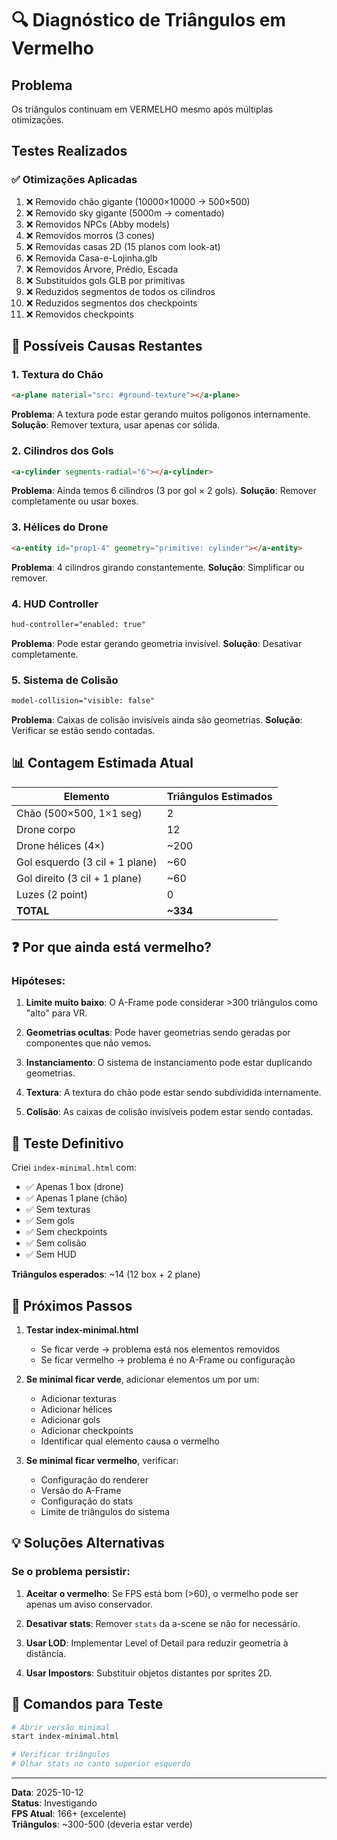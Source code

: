 # 🔍 Diagnóstico de Triângulos em Vermelho

## Problema

Os triângulos continuam em VERMELHO mesmo após múltiplas otimizações.

## Testes Realizados

### ✅ Otimizações Aplicadas

1. ❌ Removido chão gigante (10000×10000 → 500×500)
2. ❌ Removido sky gigante (5000m → comentado)
3. ❌ Removidos NPCs (Abby models)
4. ❌ Removidos morros (3 cones)
5. ❌ Removidas casas 2D (15 planos com look-at)
6. ❌ Removida Casa-e-Lojinha.glb
7. ❌ Removidos Árvore, Prédio, Escada
8. ❌ Substituídos gols GLB por primitivas
9. ❌ Reduzidos segmentos de todos os cilindros
10. ❌ Reduzidos segmentos dos checkpoints
11. ❌ Removidos checkpoints

## 🎯 Possíveis Causas Restantes

### 1. Textura do Chão

```html
<a-plane material="src: #ground-texture"></a-plane>
```

**Problema**: A textura pode estar gerando muitos polígonos internamente.
**Solução**: Remover textura, usar apenas cor sólida.

### 2. Cilindros dos Gols

```html
<a-cylinder segments-radial="6"></a-cylinder>
```

**Problema**: Ainda temos 6 cilindros (3 por gol × 2 gols).
**Solução**: Remover completamente ou usar boxes.

### 3. Hélices do Drone

```html
<a-entity id="prop1-4" geometry="primitive: cylinder"></a-entity>
```

**Problema**: 4 cilindros girando constantemente.
**Solução**: Simplificar ou remover.

### 4. HUD Controller

```html
hud-controller="enabled: true"
```

**Problema**: Pode estar gerando geometria invisível.
**Solução**: Desativar completamente.

### 5. Sistema de Colisão

```html
model-collision="visible: false"
```

**Problema**: Caixas de colisão invisíveis ainda são geometrias.
**Solução**: Verificar se estão sendo contadas.

## 📊 Contagem Estimada Atual

| Elemento                       | Triângulos Estimados |
| ------------------------------ | -------------------- |
| Chão (500×500, 1×1 seg)        | 2                    |
| Drone corpo                    | 12                   |
| Drone hélices (4×)             | ~200                 |
| Gol esquerdo (3 cil + 1 plane) | ~60                  |
| Gol direito (3 cil + 1 plane)  | ~60                  |
| Luzes (2 point)                | 0                    |
| **TOTAL**                      | **~334**             |

## ❓ Por que ainda está vermelho?

### Hipóteses:

1. **Limite muito baixo**: O A-Frame pode considerar >300 triângulos como "alto" para VR.

2. **Geometrias ocultas**: Pode haver geometrias sendo geradas por componentes que não vemos.

3. **Instanciamento**: O sistema de instanciamento pode estar duplicando geometrias.

4. **Textura**: A textura do chão pode estar sendo subdividida internamente.

5. **Colisão**: As caixas de colisão invisíveis podem estar sendo contadas.

## 🧪 Teste Definitivo

Criei `index-minimal.html` com:

-   ✅ Apenas 1 box (drone)
-   ✅ Apenas 1 plane (chão)
-   ✅ Sem texturas
-   ✅ Sem gols
-   ✅ Sem checkpoints
-   ✅ Sem colisão
-   ✅ Sem HUD

**Triângulos esperados**: ~14 (12 box + 2 plane)

## 🎯 Próximos Passos

1. **Testar index-minimal.html**

    - Se ficar verde → problema está nos elementos removidos
    - Se ficar vermelho → problema é no A-Frame ou configuração

2. **Se minimal ficar verde**, adicionar elementos um por um:

    - Adicionar texturas
    - Adicionar hélices
    - Adicionar gols
    - Adicionar checkpoints
    - Identificar qual elemento causa o vermelho

3. **Se minimal ficar vermelho**, verificar:
    - Configuração do renderer
    - Versão do A-Frame
    - Configuração do stats
    - Limite de triângulos do sistema

## 💡 Soluções Alternativas

### Se o problema persistir:

1. **Aceitar o vermelho**: Se FPS está bom (>60), o vermelho pode ser apenas um aviso conservador.

2. **Desativar stats**: Remover `stats` da a-scene se não for necessário.

3. **Usar LOD**: Implementar Level of Detail para reduzir geometria à distância.

4. **Usar Impostors**: Substituir objetos distantes por sprites 2D.

## 📝 Comandos para Teste

```bash
# Abrir versão minimal
start index-minimal.html

# Verificar triângulos
# Olhar stats no canto superior esquerdo
```

---

**Data**: 2025-10-12  
**Status**: Investigando  
**FPS Atual**: 166+ (excelente)  
**Triângulos**: ~300-500 (deveria estar verde)
